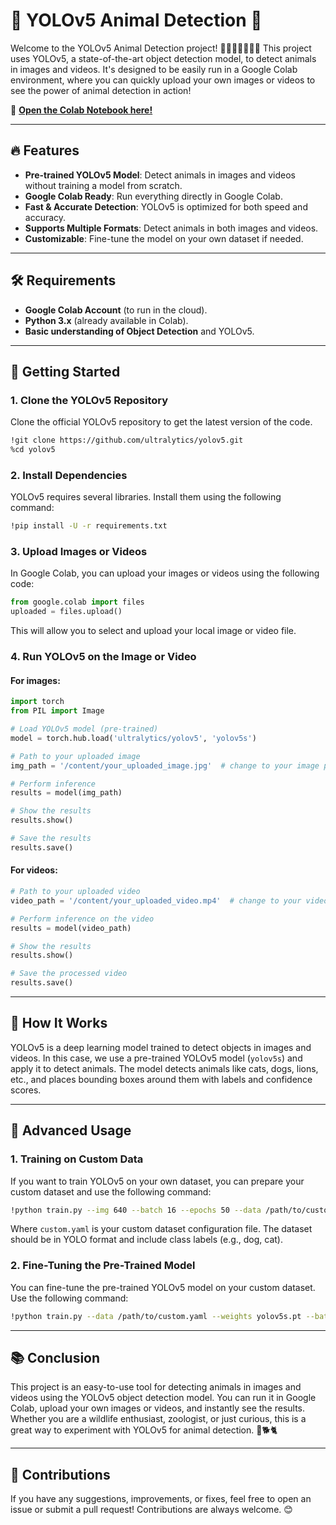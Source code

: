 # 🐾 YOLOv5 Animal Detection 🐾

Welcome to the YOLOv5 Animal Detection project! 🧙🏻‍♂️🐅🐺🐻🐾 This project uses YOLOv5, a state-of-the-art object detection model, to detect animals in images and videos. It's designed to be easily run in a Google Colab environment, where you can quickly upload your own images or videos to see the power of animal detection in action!

🔗 **[Open the Colab Notebook here!](https://colab.research.google.com/drive/1GgItU3FM0WCzChGlw4CPTLQ7QfJjHn7a?usp=sharing)**

---

## 🔥 Features

- **Pre-trained YOLOv5 Model**: Detect animals in images and videos without training a model from scratch.
- **Google Colab Ready**: Run everything directly in Google Colab.
- **Fast & Accurate Detection**: YOLOv5 is optimized for both speed and accuracy.
- **Supports Multiple Formats**: Detect animals in both images and videos.
- **Customizable**: Fine-tune the model on your own dataset if needed.

---

## 🛠️ Requirements

- **Google Colab Account** (to run in the cloud).
- **Python 3.x** (already available in Colab).
- **Basic understanding of Object Detection** and YOLOv5.

---

## 🚀 Getting Started

### 1. Clone the YOLOv5 Repository

Clone the official YOLOv5 repository to get the latest version of the code.

```bash
!git clone https://github.com/ultralytics/yolov5.git
%cd yolov5
```

### 2. Install Dependencies

YOLOv5 requires several libraries. Install them using the following command:

```bash
!pip install -U -r requirements.txt
```

### 3. Upload Images or Videos

In Google Colab, you can upload your images or videos using the following code:

```python
from google.colab import files
uploaded = files.upload()
```

This will allow you to select and upload your local image or video file.

### 4. Run YOLOv5 on the Image or Video

#### For images:

```python
import torch
from PIL import Image

# Load YOLOv5 model (pre-trained)
model = torch.hub.load('ultralytics/yolov5', 'yolov5s')

# Path to your uploaded image
img_path = '/content/your_uploaded_image.jpg'  # change to your image path

# Perform inference
results = model(img_path)

# Show the results
results.show()

# Save the results
results.save()
```

#### For videos:

```python
# Path to your uploaded video
video_path = '/content/your_uploaded_video.mp4'  # change to your video path

# Perform inference on the video
results = model(video_path)

# Show the results
results.show()

# Save the processed video
results.save()
```

---

## 🐾 How It Works

YOLOv5 is a deep learning model trained to detect objects in images and videos. In this case, we use a pre-trained YOLOv5 model (`yolov5s`) and apply it to detect animals. The model detects animals like cats, dogs, lions, etc., and places bounding boxes around them with labels and confidence scores.

---

## 🎯 Advanced Usage

### 1. Training on Custom Data

If you want to train YOLOv5 on your own dataset, you can prepare your custom dataset and use the following command:

```bash
!python train.py --img 640 --batch 16 --epochs 50 --data /path/to/custom.yaml --weights yolov5s.pt
```

Where `custom.yaml` is your custom dataset configuration file. The dataset should be in YOLO format and include class labels (e.g., dog, cat).

### 2. Fine-Tuning the Pre-Trained Model

You can fine-tune the pre-trained YOLOv5 model on your custom dataset. Use the following command:

```bash
!python train.py --data /path/to/custom.yaml --weights yolov5s.pt --batch-size 16 --epochs 50
```

---

## 📚 Conclusion

This project is an easy-to-use tool for detecting animals in images and videos using the YOLOv5 object detection model. You can run it in Google Colab, upload your own images or videos, and instantly see the results. Whether you are a wildlife enthusiast, zoologist, or just curious, this is a great way to experiment with YOLOv5 for animal detection. 🐾🐕🐈

---

## 💬 Contributions

If you have any suggestions, improvements, or fixes, feel free to open an issue or submit a pull request! Contributions are always welcome. 😊
